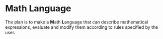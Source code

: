 # Math Language
The plan is to make a **M**ath **L**anguage that can describe mathematical expressions, evaluate and modify them according to rules specified by the user.
